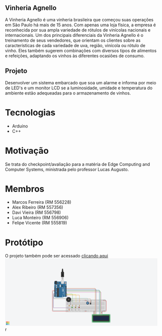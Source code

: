 ## Vinheria Agnello
A Vinheria Agnello é uma vinheria brasileira que começou suas operações em São Paulo há mais de 15 anos. Com apenas uma loja física, a empresa é reconhecida por sua ampla variedade de rótulos de vinícolas nacionais e internacionais. Um dos principais diferenciais da Vinheria Agnello é o treinamento de seus vendedores, que orientam os clientes sobre as características de cada variedade de uva, região, vinícola ou rótulo de vinho. Eles também sugerem combinações com diversos tipos de alimentos e refeições, adaptando os vinhos às diferentes ocasiões de consumo.

## Projeto 
Desenvolver um sistema embarcado que soa um alarme e informa por meio de LED's e um monitor LCD se a luminosidade, umidade e temperatura do ambiente estão adequeadas para o armazenamento de vinhos.

# Tecnologias
- Arduíno
- C++

# Motivação
Se trata do checkpoint/avaliação para a matéria de Edge Computing and Computer Systems, ministrada pelo professor Lucas Augusto.

# Membros
- Marcos Ferreira (RM 556228)
- Alex Ribeiro (RM 557356)
- Davi Vieira (RM 556798)
- Luca Monteiro (RM 556906)
- Felipe Vicente (RM 555819)

# Protótipo
O projeto também pode ser acessado [clicando aqui](https://www.tinkercad.com/things/0iTzjwcOyiw-marcos-checkpoint-2-edge-computing-and-computer-systems/editel?sharecode=rIIdGfhq1WFORTMmYegSa9rpkjo83iFeUgEOSWyvys0&sharecode=YR293kigRzYloa7RgGHWQ3_dcLgCPiJnV-jXoDfFqmo)
<img src="docs/prototipo.png" />
r